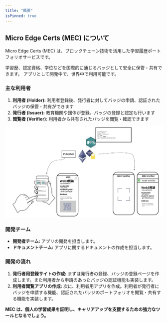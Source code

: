 ```yaml
---
title: "概要"
isPinned: true
---
```


## Micro Edge Certs (MEC) について

Micro Edge Certs (MEC) は、ブロックチェーン技術を活用した学習履歴ポートフォリオサービスです。

学習歴、認定資格、学位などを国際的に通じるバッジとして安全に保管・共有できます。
アプリとして開発中で、世界中で利用可能です。

### 主な利用者

1. **利用者 (Holder):** 利用者登録後、発行者に対してバッジの申請、認証されたバッジの保管・共有ができます
2. **発行者 (Issuer):** 教育機関や団体が登録。バッジの登録と認定も行います
3. **閲覧者 (Verifier):** 利用者から共有されたバッジを閲覧・確認できます


![MEC Usecase](./MEC_Usecase.jpg)

### 開発チーム

* **開発者チーム:** アプリの開発を担当します。
* **ドキュメントチーム:** アプリに関するドキュメントの作成を担当します。

### 開発の流れ

1. **発行者用登録サイトの作成:**
   まずは発行者の登録、バッジの登録ページを作成します。また利用者から申請のあったバッジの認証機能も実装します。
2. **利用者閲覧アプリの作成:**
   次に、利用者用アプリを作成。利用者が発行者にバッジを申請する機能、認証されたバッジのポートフォリオを閲覧・共有する機能を実装します。

**MEC は、個人の学習成果を証明し、キャリアアップを支援するための強力なツールとなるでしょう。**
